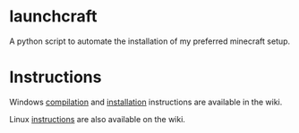 launchcraft
===========

A python script to automate the installation of my preferred minecraft setup.

Instructions
============

Windows [compilation](https://github.com/Indiv0/launchcraft/wiki/Windows----Compilation) and [installation](https://github.com/Indiv0/launchcraft/wiki/Windows---Running) instructions are available in the wiki.

Linux [instructions](https://github.com/Indiv0/launchcraft/wiki/Linux) are also available on the wiki.

